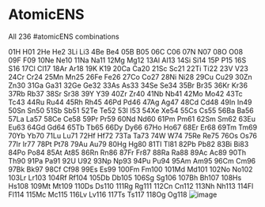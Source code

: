 # AtomicENS
All 236 #atomicENS combinations


01H	H01
2He	He2
3Li	Li3
4Be	Be4
05B	B05
06C	C06
07N	N07
08O	O08
09F	F09
10Ne	Ne10
11Na	Na11
12Mg	Mg12
13Al	Al13
14Si	Si14
15P	P15
16S	S16
17Cl	Cl17
18Ar	Ar18
19K	K19
20Ca	Ca20
21Sc	Sc21
22Ti	Ti22
23V	V23
24Cr	Cr24
25Mn	Mn25
26Fe	Fe26
27Co	Co27
28Ni	Ni28
29Cu	Cu29
30Zn	Zn30
31Ga	Ga31
32Ge	Ge32
33As	As33
34Se	Se34
35Br	Br35
36Kr	Kr36
37Rb	Rb37
38Sr	Sr38
39Y	Y39
40Zr	Zr40
41Nb	Nb41
42Mo	Mo42
43Tc	Tc43
44Ru	Ru44
45Rh	Rh45
46Pd	Pd46
47Ag	Ag47
48Cd	Cd48
49In	In49
50Sn	Sn50
51Sb	Sb51
52Te	Te52
53I	I53
54Xe	Xe54
55Cs	Cs55
56Ba	Ba56
57La	La57
58Ce	Ce58
59Pr	Pr59
60Nd	Nd60
61Pm	Pm61
62Sm	Sm62
63Eu	Eu63
64Gd	Gd64
65Tb	Tb65
66Dy	Dy66
67Ho	Ho67
68Er	Er68
69Tm	Tm69
70Yb	Yb70
71Lu	Lu71
72Hf	Hf72
73Ta	Ta73
74W	W74
75Re	Re75
76Os	Os76
77Ir	Ir77
78Pt	Pt78
79Au	Au79
80Hg	Hg80
81Tl	Tl81
82Pb	Pb82
83Bi	Bi83
84Po	Po84
85At	At85
86Rn	Rn86
87Fr	Fr87
88Ra	Ra88
89Ac	Ac89
90Th	Th90
91Pa	Pa91
92U	U92
93Np	Np93
94Pu	Pu94
95Am	Am95
96Cm	Cm96
97Bk	Bk97
98Cf	Cf98
99Es	Es99
100Fm	Fm100
101Md	Md101
102No	No102
103Lr	Lr103
104Rf	Rf104
105Db	Db105
106Sg	Sg106
107Bh	Bh107
108Hs	Hs108
109Mt	Mt109
110Ds	Ds110
111Rg	Rg111
112Cn	Cn112
113Nh	Nh113
114Fl	Fl114
115Mc	Mc115
116Lv	Lv116
117Ts	Ts117
118Og	Og118
	![image](https://user-images.githubusercontent.com/95543468/168416034-c5d633c1-f386-412b-914a-24a576226483.png)
